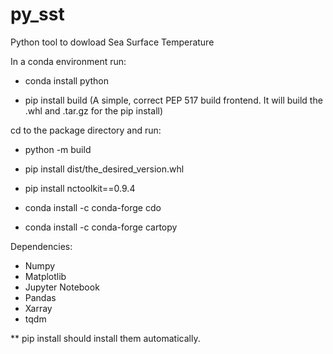 # py_sst
Python tool to dowload Sea Surface Temperature

In a conda environment run:

- conda install python 

- pip install build (A simple, correct PEP 517 build frontend. It will build the .whl and .tar.gz for the pip install)

cd to the package directory and run:

- python -m build

- pip install dist/the_desired_version.whl

- pip install nctoolkit==0.9.4

- conda install -c conda-forge cdo

- conda install -c conda-forge cartopy


Dependencies:

- Numpy
- Matplotlib
- Jupyter Notebook
- Pandas
- Xarray
- tqdm

** pip install should install them automatically.
